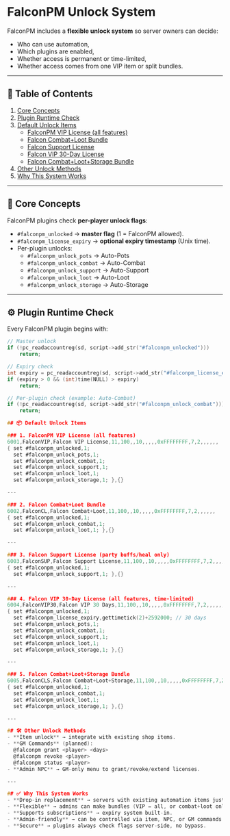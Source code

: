 # FalconPM Unlock System

FalconPM includes a **flexible unlock system** so server owners can decide:
- Who can use automation,
- Which plugins are enabled,
- Whether access is permanent or time-limited,
- Whether access comes from one VIP item or split bundles.

---

## 📑 Table of Contents
1. [Core Concepts](#-core-concepts)
2. [Plugin Runtime Check](#-plugin-runtime-check)
3. [Default Unlock Items](#-default-unlock-items)
   - [FalconPM VIP License (all features)](#1-falconpm-vip-license-all-features)
   - [Falcon Combat+Loot Bundle](#2-falcon-combatloot-bundle)
   - [Falcon Support License](#3-falcon-support-license-party-buffsheal-only)
   - [Falcon VIP 30-Day License](#4-falcon-vip-30-day-license-all-features-time-limited)
   - [Falcon Combat+Loot+Storage Bundle](#5-falcon-combatlootstorage-bundle)
4. [Other Unlock Methods](#-other-unlock-methods)
5. [Why This System Works](#-why-this-system-works)

---

## 🔑 Core Concepts

FalconPM plugins check **per-player unlock flags**:

- `#falconpm_unlocked` → **master flag** (1 = FalconPM allowed).
- `#falconpm_license_expiry` → **optional expiry timestamp** (Unix time).
- Per-plugin unlocks:
  - `#falconpm_unlock_pots` → Auto-Pots
  - `#falconpm_unlock_combat` → Auto-Combat
  - `#falconpm_unlock_support` → Auto-Support
  - `#falconpm_unlock_loot` → Auto-Loot
  - `#falconpm_unlock_storage` → Auto-Storage

---

## ⚙ Plugin Runtime Check

Every FalconPM plugin begins with:

```c
// Master unlock
if (!pc_readaccountreg(sd, script->add_str("#falconpm_unlocked")))
    return;

// Expiry check
int expiry = pc_readaccountreg(sd, script->add_str("#falconpm_license_expiry"));
if (expiry > 0 && (int)time(NULL) > expiry)
    return;

// Per-plugin check (example: Auto-Combat)
if (!pc_readaccountreg(sd, script->add_str("#falconpm_unlock_combat")))
    return;

## 📦 Default Unlock Items

### 1. FalconPM VIP License (all features)
6001,FalconVIP,Falcon VIP License,11,100,,10,,,,,0xFFFFFFFF,7,2,,,,,,
{ set #falconpm_unlocked,1;
  set #falconpm_unlock_pots,1;
  set #falconpm_unlock_combat,1;
  set #falconpm_unlock_support,1;
  set #falconpm_unlock_loot,1;
  set #falconpm_unlock_storage,1; },{}

---

### 2. Falcon Combat+Loot Bundle
6002,FalconCL,Falcon Combat+Loot,11,100,,10,,,,,0xFFFFFFFF,7,2,,,,,,
{ set #falconpm_unlocked,1;
  set #falconpm_unlock_combat,1;
  set #falconpm_unlock_loot,1; },{}

---

### 3. Falcon Support License (party buffs/heal only)
6003,FalconSUP,Falcon Support License,11,100,,10,,,,,0xFFFFFFFF,7,2,,,,,,
{ set #falconpm_unlocked,1;
  set #falconpm_unlock_support,1; },{}

---

### 4. Falcon VIP 30-Day License (all features, time-limited)
6004,FalconVIP30,Falcon VIP 30 Days,11,100,,10,,,,,0xFFFFFFFF,7,2,,,,,,
{ set #falconpm_unlocked,1;
  set #falconpm_license_expiry,gettimetick(2)+2592000; // 30 days
  set #falconpm_unlock_pots,1;
  set #falconpm_unlock_combat,1;
  set #falconpm_unlock_support,1;
  set #falconpm_unlock_loot,1;
  set #falconpm_unlock_storage,1; },{}

---

### 5. Falcon Combat+Loot+Storage Bundle
6005,FalconCLS,Falcon Combat+Loot+Storage,11,100,,10,,,,,0xFFFFFFFF,7,2,,,,,,
{ set #falconpm_unlocked,1;
  set #falconpm_unlock_combat,1;
  set #falconpm_unlock_loot,1;
  set #falconpm_unlock_storage,1; },{}

---

## 🛠 Other Unlock Methods
- **Item unlock** → integrate with existing shop items.
- **GM Commands** (planned):
  @falconpm grant <player> <days>
  @falconpm revoke <player>
  @falconpm status <player>
- **Admin NPC** → GM-only menu to grant/revoke/extend licenses.

---

## ✅ Why This System Works
- **Drop-in replacement** → servers with existing automation items just change their item script to set FalconPM flags.
- **Flexible** → admins can make bundles (VIP = all, or combat+loot only).
- **Supports subscriptions** → expiry system built-in.
- **Admin-friendly** → can be controlled via item, NPC, or GM commands.
- **Secure** → plugins always check flags server-side, no bypass.
